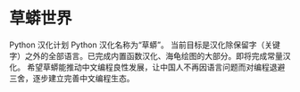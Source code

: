 # 草蟒世界
Python 汉化计划
Python 汉化名称为“草蟒”。
当前目标是汉化除保留字（关键字）之外的全部语言。已完成内置函数汉化、海龟绘图的大部分。即将完成常量汉化。
希望草蟒能推动中文编程良性发展，让中国人不再因语言问题而对编程退避三舍，逐步建立完善中文编程生态。
